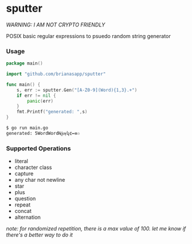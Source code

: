 # sputter

_WARNING: I AM NOT CRYPTO FRIENDLY_

POSIX basic regular expressions to psuedo random string generator

### Usage
```go
package main()

import "github.com/brianasapp/sputter"

func main() {
	s, err := sputter.Gen("[A-Z0-9](Word){1,3}.+")
	if err != nil {
		panic(err)
	}
	fmt.Printf("generated: ",s)
}
```

```bash
$ go run main.go
generated: 5WordWordЊѯѹկ¢↔≡♲
```



### Supported Operations
 * literal
 * character class
 * capture
 * any char not newline
 * star
 * plus
 * question
 * repeat
 * concat
 * alternation

_note: for randomized repetition, there is a max value of 100. let me know if there's a better way to do it_
